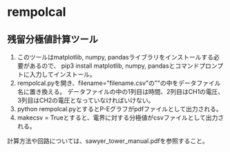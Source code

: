 # rempolcal
## 残留分極値計算ツール
1. このツールはmatplotlib, numpy, pandasライブラリをインストールする必要があるので、
   pip3 install matplotlib, numpy, pandasとコマンドプロンプトに入力してインストール。
2. rempolcal.pyを開き、filename="filename.csv"の""の中をデータファイル名に置き換える。
   データファイルの中の1列目は時間、2列目はCH1の電圧、3列目はCH2の電圧となっていなければいけない。
3. python rempolcal.pyとするとP-Eグラフがpdfファイルとして出力される。
4. makecsv = Trueとすると、電界に対する分極値がcsvファイルとして出力される。

計算方法や回路については、sawyer_tower_manual.pdfを参照すること。
